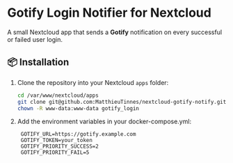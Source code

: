 # Gotify Login Notifier for Nextcloud

A small Nextcloud app that sends a **Gotify** notification on every successful or failed user login.

## 📦 Installation

1. Clone the repository into your Nextcloud `apps` folder:
   ```bash
   cd /var/www/nextcloud/apps
   git clone git@github.com:MatthieuTinnes/nextcloud-gotify-notify.git
   chown -R www-data:www-data gotify_login

2. Add the environment variables in your docker-compose.yml:

        GOTIFY_URL=https://gotify.example.com
        GOTIFY_TOKEN=your_token
        GOTIFY_PRIORITY_SUCCESS=2
        GOTIFY_PRIORITY_FAIL=5